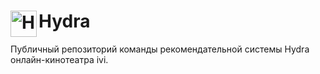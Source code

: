 # <img src="https://www.nicepng.com/png/full/178-1780554_hail-hydra-hydra-logo-marvel.png" height="42" width="42" align="left"  alt="Hydra Logo"> Hydra

Публичный репозиторий команды рекомендательной системы Hydra онлайн-кинотеатра ivi.
